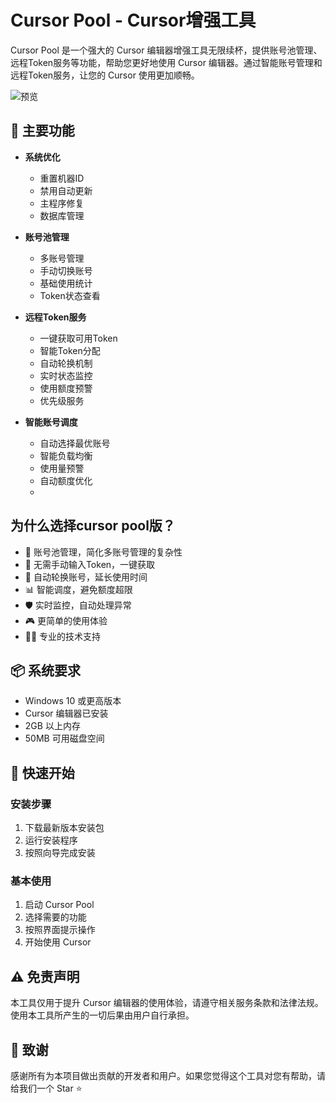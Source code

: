 # Cursor Pool - Cursor增强工具

Cursor Pool 是一个强大的 Cursor 编辑器增强工具无限续杯，提供账号池管理、远程Token服务等功能，帮助您更好地使用 Cursor 编辑器。通过智能账号管理和远程Token服务，让您的 Cursor 使用更加顺畅。

![预览](./images/qrcode_for_gh_c985615b5f2b_258.jpg)

## 🚀 主要功能

- **系统优化**
  - 重置机器ID
  - 禁用自动更新
  - 主程序修复
  - 数据库管理
- **账号池管理**
  - 多账号管理
  - 手动切换账号
  - 基础使用统计
  - Token状态查看
- **远程Token服务**
  - 一键获取可用Token
  - 智能Token分配
  - 自动轮换机制
  - 实时状态监控
  - 使用额度预警
  - 优先级服务

- **智能账号调度**
  - 自动选择最优账号
  - 智能负载均衡
  - 使用量预警
  - 自动额度优化
  - 
## 为什么选择cursor pool版？
- 🎯 账号池管理，简化多账号管理的复杂性
- 🎯 无需手动输入Token，一键获取
- 🔄 自动轮换账号，延长使用时间
- 📊 智能调度，避免额度超限
- 🛡️ 实时监控，自动处理异常
- 🎮 更简单的使用体验
- 👨‍💻 专业的技术支持

## 📦 系统要求

- Windows 10 或更高版本
- Cursor 编辑器已安装
- 2GB 以上内存
- 50MB 可用磁盘空间

## 🚗 快速开始

### 安装步骤
1. 下载最新版本安装包
2. 运行安装程序
3. 按照向导完成安装

### 基本使用
1. 启动 Cursor Pool
2. 选择需要的功能
3. 按照界面提示操作
4. 开始使用 Cursor

## ⚠️ 免责声明

本工具仅用于提升 Cursor 编辑器的使用体验，请遵守相关服务条款和法律法规。使用本工具所产生的一切后果由用户自行承担。

## 🎁 致谢

感谢所有为本项目做出贡献的开发者和用户。如果您觉得这个工具对您有帮助，请给我们一个 Star ⭐️ 
